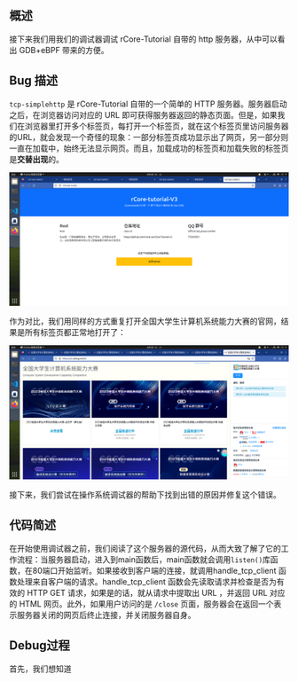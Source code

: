 ## 概述
接下来我们用我们的调试器调试 rCore-Tutorial 自带的 http 服务器，从中可以看出 GDB+eBPF 带来的方便。
## Bug 描述
`tcp-simplehttp` 是 rCore-Tutorial 自带的一个简单的 HTTP 服务器。服务器启动之后，在浏览器访问对应的 URL 即可获得服务器返回的静态页面。但是，如果我们在浏览器里打开多个标签页，每打开一个标签页，就在这个标签页里访问服务器的URL，就会发现一个奇怪的现象：一部分标签页成功显示出了网页，另一部分则一直在加载中，始终无法显示网页。而且，加载成功的标签页和加载失败的标签页是**交替出现**的。

![simplehttp服务器无法返回所有网页请求](./imgs/browser_simplehttp_multiple_tab_bug.png)

作为对比，我们用同样的方式重复打开全国大学生计算机系统能力大赛的官网，结果是所有标签页都正常地打开了：

![操作系统比赛官网可以返回所有网页请求](./imgs/browser_os_multiple_tab.png)

接下来，我们尝试在操作系统调试器的帮助下找到出错的原因并修复这个错误。

## 代码简述
在开始使用调试器之前，我们阅读了这个服务器的源代码，从而大致了解了它的工作流程：当服务器启动，进入到main函数后，main函数就会调用`listen()`库函数，在80端口开始监听。如果接收到客户端的连接，就调用handle_tcp_client 函数处理来自客户端的请求。handle_tcp_client 函数会先读取请求并检查是否为有效的 HTTP GET 请求，如果是的话，就从请求中提取出 URL ，并返回 URL 对应的 HTML 网页。此外，如果用户访问的是 `/close` 页面，服务器会在返回一个表示服务器关闭的网页后终止连接，并关闭服务器自身。

## Debug过程
首先，我们想知道